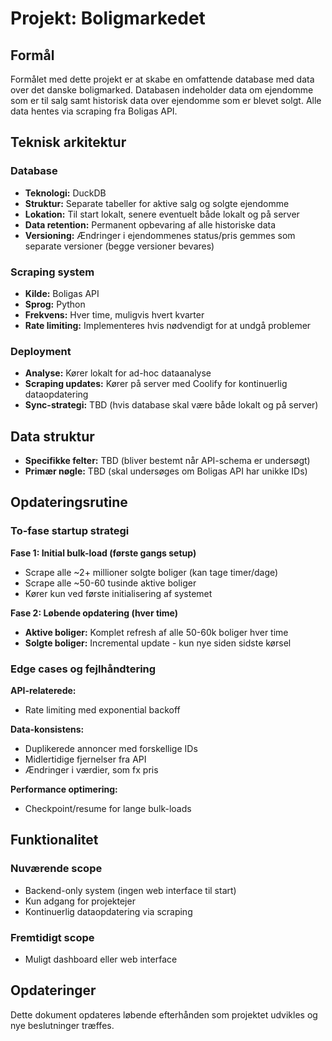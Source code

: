 # Projekt: Boligmarkedet

## Formål
Formålet med dette projekt er at skabe en omfattende database med data over det danske boligmarked. Databasen indeholder data om ejendomme som er til salg samt historisk data over ejendomme som er blevet solgt. Alle data hentes via scraping fra Boligas API.

## Teknisk arkitektur

### Database
- **Teknologi:** DuckDB
- **Struktur:** Separate tabeller for aktive salg og solgte ejendomme
- **Lokation:** Til start lokalt, senere eventuelt både lokalt og på server
- **Data retention:** Permanent opbevaring af alle historiske data
- **Versioning:** Ændringer i ejendommenes status/pris gemmes som separate versioner (begge versioner bevares)

### Scraping system
- **Kilde:** Boligas API
- **Sprog:** Python
- **Frekvens:** Hver time, muligvis hvert kvarter
- **Rate limiting:** Implementeres hvis nødvendigt for at undgå problemer

### Deployment
- **Analyse:** Kører lokalt for ad-hoc dataanalyse
- **Scraping updates:** Kører på server med Coolify for kontinuerlig dataopdatering
- **Sync-strategi:** TBD (hvis database skal være både lokalt og på server)

## Data struktur
- **Specifikke felter:** TBD (bliver bestemt når API-schema er undersøgt)
- **Primær nøgle:** TBD (skal undersøges om Boligas API har unikke IDs)

## Opdateringsrutine

### To-fase startup strategi
**Fase 1: Initial bulk-load (første gangs setup)**
- Scrape alle ~2+ millioner solgte boliger (kan tage timer/dage)
- Scrape alle ~50-60 tusinde aktive boliger
- Kører kun ved første initialisering af systemet

**Fase 2: Løbende opdatering (hver time)**
- **Aktive boliger:** Komplet refresh af alle 50-60k boliger hver time
- **Solgte boliger:** Incremental update - kun nye siden sidste kørsel

### Edge cases og fejlhåndtering
**API-relaterede:**
- Rate limiting med exponential backoff
  
**Data-konsistens:**
- Duplikerede annoncer med forskellige IDs
- Midlertidige fjernelser fra API
- Ændringer i værdier, som fx pris

**Performance optimering:**
- Checkpoint/resume for lange bulk-loads

## Funktionalitet

### Nuværende scope
- Backend-only system (ingen web interface til start)
- Kun adgang for projektejer
- Kontinuerlig dataopdatering via scraping

### Fremtidigt scope
- Muligt dashboard eller web interface

## Opdateringer
Dette dokument opdateres løbende efterhånden som projektet udvikles og nye beslutninger træffes.